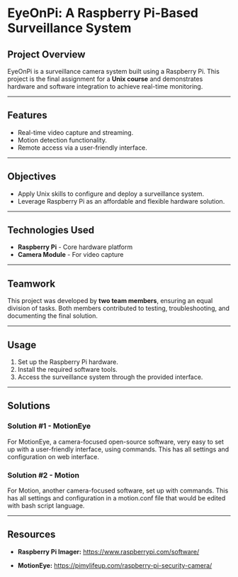 # EyeOnPi: A Raspberry Pi-Based Surveillance System

## Project Overview
EyeOnPi is a surveillance camera system built using a Raspberry Pi. This project is the final assignment for a **Unix course** and demonstrates hardware and software integration to achieve real-time monitoring.

---

## Features
- Real-time video capture and streaming.
- Motion detection functionality.
- Remote access via a user-friendly interface.

---

## Objectives
- Apply Unix skills to configure and deploy a surveillance system.
- Leverage Raspberry Pi as an affordable and flexible hardware solution.

---

## Technologies Used
- **Raspberry Pi** - Core hardware platform
- **Camera Module** - For video capture

---

## Teamwork
This project was developed by **two team members**, ensuring an equal division of tasks.
Both members contributed to testing, troubleshooting, and documenting the final solution.

---

## Usage
1. Set up the Raspberry Pi hardware.
2. Install the required software tools.
3. Access the surveillance system through the provided interface.

---

## Solutions

### **Solution #1 - MotionEye**
For MotionEye, a camera-focused open-source software, very easy to set up with a user-friendly interface, using commands. This has all settings and configuration on web interface.

### **Solution #2 - Motion**
For Motion, another camera-focused software, set up with commands. This has all settings and configuration in a motion.conf file that would be edited with bash script language. 

---

## Resources
- **Raspberry Pi Imager:**
https://www.raspberrypi.com/software/

- **MotionEye:**
https://pimylifeup.com/raspberry-pi-security-camera/
